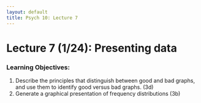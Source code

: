 ```yaml
---
layout: default
title: Psych 10: Lecture 7
---
```

# Lecture 7 (1/24): Presenting data

### Learning Objectives:
1. Describe the principles that distinguish between good and bad graphs, and use them to identify good versus bad graphs. (3d)
2. Generate a graphical presentation of frequency distributions (3b)
